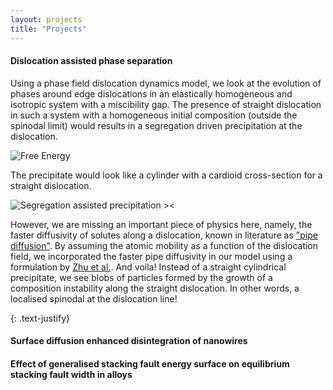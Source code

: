 ```yaml
---
layout: projects
title: "Projects"
---
```

#### **Dislocation assisted phase separation**

Using a phase field dislocation dynamics model, we look at the evolution of phases around edge dislocations in an 
elastically homogeneous and isotropic system with a miscibility gap. The presence of straight dislocation 
in such a system with a homogeneous initial composition (outside the spinodal limit) would results in a segregation
driven precipitation at the dislocation. 

![Free Energy]()

The precipitate would look like a cylinder with a cardioid cross-section for a straight dislocation.  

![Segregation assisted precipitation ><](https://media.giphy.com/media/vFKqnCdLPNOKc/giphy.gif)

However, we are missing an important piece of physics here, namely, the faster diffusivity of solutes along a dislocation, 
known in literature as ["pipe diffusion"](https://www.sciencedirect.com/science/article/abs/pii/0001616064902202). By assuming the atomic mobility as a function of the dislocation field, 
we incorporated the faster pipe diffusivity in our model using a formulation 
by [Zhu et al.](https://journals.aps.org/pre/abstract/10.1103/PhysRevE.60.3564). And voila! 
Instead of a straight cylindrical precipitate, we see blobs of particles formed by the growth of a composition 
instability along the straight dislocation. In other words, a localised spinodal at the dislocation line! 

{: .text-justify}

#### **Surface diffusion enhanced disintegration of nanowires**


#### **Effect of generalised stacking fault energy surface on equilibrium stacking fault width in alloys**
